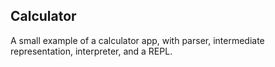 ## Calculator

A small example of a calculator app, with parser, intermediate representation,
interpreter, and a REPL.
